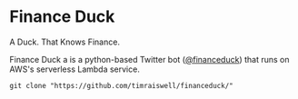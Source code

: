 # Finance Duck
 A Duck. That Knows Finance. 
 
 Finance Duck a is a python-based Twitter bot ([@financeduck](https://twitter.com/FinanceDuck)) that runs on AWS's serverless Lambda service. 
 
 `git clone "https://github.com/timraiswell/financeduck/"`
